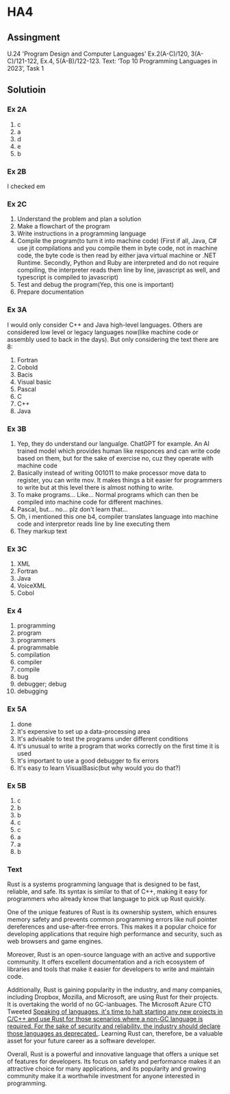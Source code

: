 # HA4

## Assingment

U.24 'Program Design and Computer Languages'
Ex.2(A-C)/120,  3(A-C)/121-122,  Ex.4, 5(A-B)/122-123.
Text: ‘Top 10 Programming Languages in 2023’,  Task 1

## Solutioin

### Ex 2A

1. c
2. a
3. d
4. e
5. b

### Ex 2B

I checked em

### Ex 2C

1. Understand the problem and plan a solution
2. Make a flowchart of the program
3. Write instructions in a programming language
4. Compile the program(to turn it into machine code) (First if all, Java, C# use jit compilations and you compile them in byte code, not in machine code, the byte code is then read by either java virtual machine or .NET Runtime. Secondly, Python and Ruby are interpreted and do not require compiling, the interpreter reads them line by line, javascript as well, and typescript is compiled to javascript)
5. Test and debug the program(Yep, this one is important)
6. Prepare documentation

### Ex 3A

I would only consider C++ and Java high-level languages. Others are considered low level or legacy languages now(like machine code or assembly used to back in the days). But only considering the text there are 8:

1. Fortran
2. Cobold
3. Bacis
4. Visual basic
5. Pascal
6. C
7. C++
8. Java

### Ex 3B

1. Yep, they do understand our langualge. ChatGPT for example. An AI trained model which provides human like responces and can write code based on them, but for the sake of exercise no, cuz they operate with machine code
2. Basically instead of writing 001011 to make processor move data to register, you can write mov. It makes things a bit easier for programmers to write but at this level there is almost nothing to write.
3. To make programs... Like... Normal programs which can then be compiled into machine code for different machines.
4. Pascal, but... no... plz don't learn that...
5. Oh, i mentioned this one b4, compiler translates language into machine code and interpretor reads line by line executing them
6. They markup text

### Ex 3C

1. XML
2. Fortran
3. Java
4. VoiceXML
5. Cobol

### Ex 4

1. programming
2. program
3. programmers
4. programmable
5. compilation
6. compiler
7. compile
8. bug
9. debugger; debug
10. debugging

### Ex 5A

1. done
2. It's expensive to set up a data-processing area
3. It's advisable to test the programs under different conditions
4. It's unusual to write a program that works correctly on the first time it is used
5. It's important to use a good debugger to fix errors
6. It's easy to learn VisualBasic(but why would you do that?)

### Ex 5B

1. c
2. b
3. b
4. c
5. c
6. a
7. a
8. b

### Text

Rust is a systems programming language that is designed to be fast, reliable, and safe. Its syntax is similar to that of C++, making it easy for programmers who already know that language to pick up Rust quickly.

One of the unique features of Rust is its ownership system, which ensures memory safety and prevents common programming errors like null pointer dereferences and use-after-free errors. This makes it a popular choice for developing applications that require high performance and security, such as web browsers and game engines.

Moreover, Rust is an open-source language with an active and supportive community. It offers excellent documentation and a rich ecosystem of libraries and tools that make it easier for developers to write and maintain code.

Additionally, Rust is gaining popularity in the industry, and many companies, including Dropbox, Mozilla, and Microsoft, are using Rust for their projects. It is overtaking the world of no GC-lanbuages. The Microsoft Azure CTO Tweeted [Speaking of languages, it's time to halt starting any new projects in C/C++ and use Rust for those scenarios where a non-GC language is required. For the sake of security and reliability. the industry should declare those languages as deprecated.](https://twitter.com/markrussinovich/status/1571995117233504257?lang=en). Learning Rust can, therefore, be a valuable asset for your future career as a software developer.

Overall, Rust is a powerful and innovative language that offers a unique set of features for developers. Its focus on safety and performance makes it an attractive choice for many applications, and its popularity and growing community make it a worthwhile investment for anyone interested in programming.
